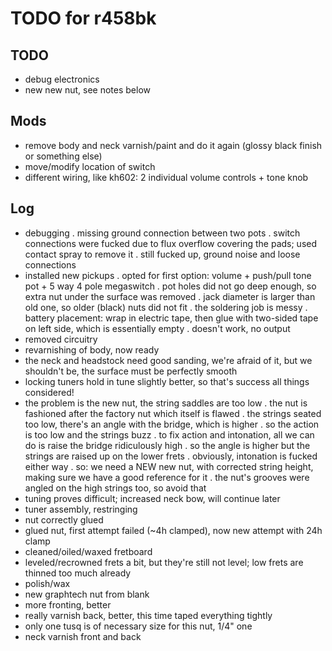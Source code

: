# TODO for r458bk

## TODO
- debug electronics
- new new nut, see notes below

## Mods
- remove body and neck varnish/paint and do it again
(glossy black finish or something else)
- move/modify location of switch
- different wiring, like kh602: 2 individual volume controls + tone knob


## Log
- debugging
	. missing ground connection between two pots
	. switch connections were fucked due to flux overflow covering the pads;
	used contact spray to remove it
	. still fucked up, ground noise and loose connections
- installed new pickups
	. opted for first option: volume + push/pull tone pot + 5 way 4 pole megaswitch
	. pot holes did not go deep enough, so extra nut under the surface was removed
	. jack diameter is larger than old one, so older (black) nuts did not fit
	. the soldering job is messy
	. battery placement: wrap in electric tape,
	then glue with two-sided tape on left side, which is essentially empty
	. doesn't work, no output
- removed circuitry
- revarnishing of body, now ready
- the neck and headstock need good sanding, we're afraid of it, but we shouldn't be,
the surface must be perfectly smooth
- locking tuners hold in tune slightly better, so that's success all things considered!
- the problem is the new nut, the string saddles are too low
	. the nut is fashioned after the factory nut which itself is flawed
	. the strings seated too low, there's an angle with the bridge, which is higher
	. so the action is too low and the strings buzz
	. to fix action and intonation, all we can do is raise the bridge ridiculously high
	. so the angle is higher but the strings are raised up on the lower frets
	. obviously, intonation is fucked either way
	. so: we need a NEW new nut, with corrected string height,
	making sure we have a good reference for it
	. the nut's grooves were angled on the high strings too,
	so avoid that
- tuning proves difficult; increased neck bow, will continue later
- tuner assembly, restringing
- nut correctly glued
- glued nut, first attempt failed (~4h clamped), now new attempt with 24h clamp
- cleaned/oiled/waxed fretboard
- leveled/recrowned frets a bit, but they're still not level;
low frets are thinned too much already
- polish/wax
- new graphtech nut from blank
- more fronting, better
- really varnish back, better, this time taped everything tightly
- only one tusq is of necessary size for this nut, 1/4" one
- neck varnish front and back
